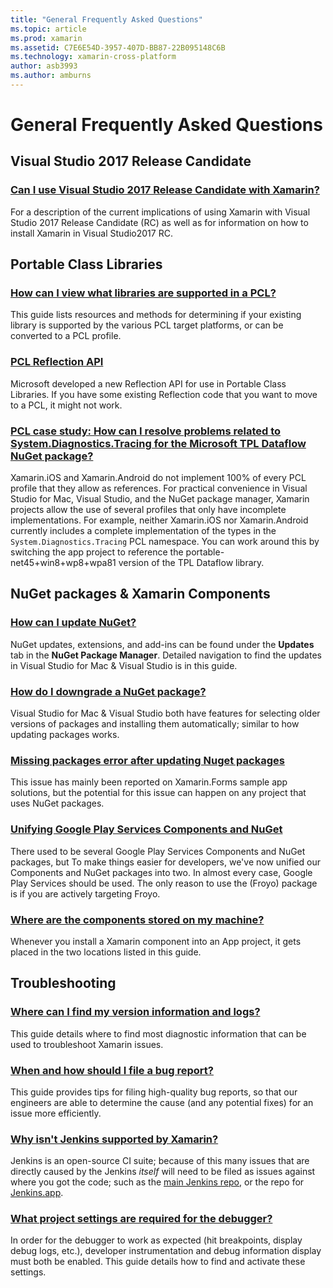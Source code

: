 ```yaml
---
title: "General Frequently Asked Questions"
ms.topic: article
ms.prod: xamarin
ms.assetid: C7E6E54D-3957-407D-BB87-22B095148C6B
ms.technology: xamarin-cross-platform
author: asb3993
ms.author: amburns
---
```


# General Frequently Asked Questions

## Visual Studio 2017 Release Candidate
### [Can I use Visual Studio 2017 Release Candidate with Xamarin?](visualstudio-2017-rc.md)
For a description of the current implications of using Xamarin with Visual Studio 2017 Release Candidate (RC) as well as for information on how to install Xamarin in Visual Studio2017 RC.

## Portable Class Libraries
### [How can I view what libraries are supported in a PCL?](pcl-support-libraries.md)
This guide lists resources and methods for determining if your existing library is supported by the various PCL target platforms, or can be converted to a PCL profile.

### [PCL Reflection API](pcl-reflection.md)
Microsoft developed a new Reflection API for use in Portable Class Libraries. If you have some existing Reflection code that you want to move to a PCL, it might not work.

### [PCL case study: How can I resolve problems related to System.Diagnostics.Tracing for the Microsoft TPL Dataflow NuGet package?](pcl-case-study.md)
Xamarin.iOS and Xamarin.Android do not implement 100% of every PCL profile that they allow as references. For practical convenience in Visual Studio for Mac, Visual Studio, and the NuGet package manager, Xamarin projects allow the use of several profiles that only have incomplete implementations. For example, neither Xamarin.iOS nor Xamarin.Android currently includes a complete implementation of the types in the `System.Diagnostics.Tracing` PCL namespace. You can work around this by switching the app project to reference the portable-net45+win8+wp8+wpa81 version of the TPL Dataflow library.

## NuGet packages & Xamarin Components
### [How can I update NuGet?](nuget-update.md)
NuGet updates, extensions, and add-ins can be found under the **Updates** tab in the **NuGet Package Manager**. Detailed navigation to find the updates in Visual Studio for Mac & Visual Studio is in this guide.

### [How do I downgrade a NuGet package?](nuget-package-downgrade.md)
Visual Studio for Mac & Visual Studio both have features for selecting older versions of packages and installing them automatically; similar to how updating packages works.

### [Missing packages error after updating Nuget packages](nuget-packages-missing.md)
This issue has mainly been reported on Xamarin.Forms sample app solutions, but the potential for this issue can happen on any project that uses NuGet packages.

### [Unifying Google Play Services Components and NuGet](gps-components-nuget.md)
There used to be several Google Play Services Components and NuGet packages, but To make things easier for developers, we've now unified our Components and NuGet packages into two. In almost every case, Google Play Services should be used. The only reason to use the (Froyo) package is if you are actively targeting Froyo.

### [Where are the components stored on my machine?](component-storage.md)
Whenever you install a Xamarin component into an App project, it gets placed in the two locations listed in this guide.


## Troubleshooting
### [Where can I find my version information and logs?](version-logs.md)
This guide details where to find most diagnostic information that can be used to troubleshoot Xamarin issues.

### [When and how should I file a bug report?](howto-file-bug.md)
This guide provides tips for filing high-quality bug reports, so that our engineers are able to determine the cause (and any potential fixes) for an issue more efficiently.

### [Why isn't Jenkins supported by Xamarin?](xamarin-jenkins.md)
Jenkins is an open-source CI suite; because of this many issues that are directly caused by the Jenkins *itself* will need to be filed as issues against where you got the code; such as the [main Jenkins repo](https://github.com/jenkinsci/jenkins), or the repo for [Jenkins.app](https://github.com/stisti/jenkins-app).

### [What project settings are required for the debugger?](debugger-settings.md)
In order for the debugger to work as expected (hit breakpoints, display debug logs, etc.), developer instrumentation and debug information display must both be enabled. This guide details how to find and activate these settings.

